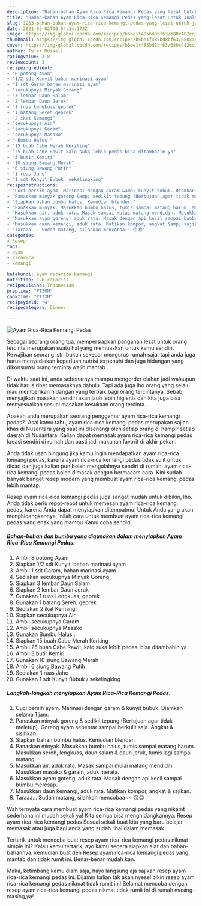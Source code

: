 ```yaml
---
description: "Bahan-bahan Ayam Rica-Rica Kemangi Pedas yang lezat Untuk Jualan"
title: "Bahan-bahan Ayam Rica-Rica Kemangi Pedas yang lezat Untuk Jualan"
slug: 1283-bahan-bahan-ayam-rica-rica-kemangi-pedas-yang-lezat-untuk-jualan
date: 2021-02-02T00:54:34.172Z
image: https://img-global.cpcdn.com/recipes/b5be1f485bd8bf63/680x482cq70/ayam-rica-rica-kemangi-pedas-foto-resep-utama.jpg
thumbnail: https://img-global.cpcdn.com/recipes/b5be1f485bd8bf63/680x482cq70/ayam-rica-rica-kemangi-pedas-foto-resep-utama.jpg
cover: https://img-global.cpcdn.com/recipes/b5be1f485bd8bf63/680x482cq70/ayam-rica-rica-kemangi-pedas-foto-resep-utama.jpg
author: Tyler Russell
ratingvalue: 3.8
reviewcount: 3
recipeingredient:
- "8 potong Ayam"
- "1/2 sdt Kunyit bahan marinasi ayam"
- "1 sdt Garam bahan marinasi ayam"
- "secukupnya Minyak Goreng"
- "3 lembar Daun Salam"
- "2 lembar Daun Jeruk"
- "1 ruas Lengkuas geprek"
- "1 batang Sereh geprek"
- "2 ikat Kemangi"
- "secukupnya Air"
- "secukupnya Garam"
- "secukupnya Masako"
- " Bumbu Halus "
- "15 buah Cabe Merah Keriting"
- "25 buah Cabe Rawit kalo suka lebih pedas bisa ditambahin ya"
- "3 butir Kemiri"
- "10 siung Bawang Merah"
- "6 siung Bawang Putih"
- "1 ruas Jahe"
- "1 sdt Kunyit Bubuk  sekelingking"
recipeinstructions:
- "Cuci bersih ayam. Marinasi dengan garam &amp; kunyit bubuk. Diamkan selama 1 jam."
- "Panaskan minyak goreng &amp; sedikit tepung (Bertujuan agar tidak meletup). Goreng ayam sebentar sampai berkulit saja. Angkat &amp; sisihkan."
- "Siapkan bahan bumbu halus. Kemudian blender."
- "Panaskan minyak. Masukkan bumbu halus, tumis sampai matang harum. Masukkan sereh, lengkuas, daun salam &amp; daun jeruk, tumis lagi sampai matang."
- "Masukkan air, aduk rata. Masak sampai mulai matang mendidih. Masukkan masako &amp; garam, aduk merata."
- "Masukkan ayam goreng, aduk rata. Masak dengan api kecil sampai bumbu meresap."
- "Masukkan daun kemangi, aduk rata. Matikan kompor, angkat &amp; sajikan."
- "Taraaa... Sudah matang, silahkan mencobaa~~ 😙😍"
categories:
- Resep
tags:
- ayam
- ricarica
- kemangi

katakunci: ayam ricarica kemangi 
nutrition: 120 calories
recipecuisine: Indonesian
preptime: "PT30M"
cooktime: "PT33M"
recipeyield: "4"
recipecategory: Dinner

---
```



![Ayam Rica-Rica Kemangi Pedas](https://img-global.cpcdn.com/recipes/b5be1f485bd8bf63/680x482cq70/ayam-rica-rica-kemangi-pedas-foto-resep-utama.jpg)

Sebagai seorang orang tua, mempersiapkan panganan lezat untuk orang tercinta merupakan suatu hal yang memuaskan untuk kamu sendiri. Kewajiban seorang istri bukan sekedar mengurus rumah saja, tapi anda juga harus menyediakan keperluan nutrisi terpenuhi dan juga hidangan yang dikonsumsi orang tercinta wajib mantab.

Di waktu  saat ini, anda sebenarnya mampu mengorder olahan jadi walaupun tidak harus ribet memasaknya dahulu. Tapi ada juga lho orang yang selalu mau memberikan hidangan yang terbaik bagi orang tercintanya. Sebab, menyajikan masakan sendiri akan jauh lebih higienis dan kita juga bisa menyesuaikan sesuai masakan kesukaan orang tercinta. 



Apakah anda merupakan seorang penggemar ayam rica-rica kemangi pedas?. Asal kamu tahu, ayam rica-rica kemangi pedas merupakan sajian khas di Nusantara yang saat ini disenangi oleh setiap orang di hampir setiap daerah di Nusantara. Kalian dapat memasak ayam rica-rica kemangi pedas kreasi sendiri di rumah dan pasti jadi makanan favorit di akhir pekan.

Anda tidak usah bingung jika kamu ingin mendapatkan ayam rica-rica kemangi pedas, karena ayam rica-rica kemangi pedas tidak sulit untuk dicari dan juga kalian pun boleh mengolahnya sendiri di rumah. ayam rica-rica kemangi pedas boleh dimasak dengan bermacam cara. Kini sudah banyak banget resep modern yang membuat ayam rica-rica kemangi pedas lebih mantap.

Resep ayam rica-rica kemangi pedas juga sangat mudah untuk dibikin, lho. Anda tidak perlu repot-repot untuk memesan ayam rica-rica kemangi pedas, karena Anda dapat menyiapkan ditempatmu. Untuk Anda yang akan menghidangkannya, inilah cara untuk membuat ayam rica-rica kemangi pedas yang enak yang mampu Kamu coba sendiri.

<!--inarticleads1-->

##### Bahan-bahan dan bumbu yang digunakan dalam menyiapkan Ayam Rica-Rica Kemangi Pedas:

1. Ambil 8 potong Ayam
1. Siapkan 1/2 sdt Kunyit, bahan marinasi ayam
1. Ambil 1 sdt Garam, bahan marinasi ayam
1. Sediakan secukupnya Minyak Goreng
1. Siapkan 3 lembar Daun Salam
1. Siapkan 2 lembar Daun Jeruk
1. Gunakan 1 ruas Lengkuas, geprek
1. Gunakan 1 batang Sereh, geprek
1. Sediakan 2 ikat Kemangi
1. Siapkan secukupnya Air
1. Ambil secukupnya Garam
1. Ambil secukupnya Masako
1. Gunakan  Bumbu Halus :
1. Siapkan 15 buah Cabe Merah Keriting
1. Ambil 25 buah Cabe Rawit, kalo suka lebih pedas, bisa ditambahin ya
1. Ambil 3 butir Kemiri
1. Gunakan 10 siung Bawang Merah
1. Ambil 6 siung Bawang Putih
1. Sediakan 1 ruas Jahe
1. Gunakan 1 sdt Kunyit Bubuk / sekelingking




<!--inarticleads2-->

##### Langkah-langkah menyiapkan Ayam Rica-Rica Kemangi Pedas:

1. Cuci bersih ayam. Marinasi dengan garam &amp; kunyit bubuk. Diamkan selama 1 jam.
1. Panaskan minyak goreng &amp; sedikit tepung (Bertujuan agar tidak meletup). Goreng ayam sebentar sampai berkulit saja. Angkat &amp; sisihkan.
1. Siapkan bahan bumbu halus. Kemudian blender.
1. Panaskan minyak. Masukkan bumbu halus, tumis sampai matang harum. Masukkan sereh, lengkuas, daun salam &amp; daun jeruk, tumis lagi sampai matang.
1. Masukkan air, aduk rata. Masak sampai mulai matang mendidih. Masukkan masako &amp; garam, aduk merata.
1. Masukkan ayam goreng, aduk rata. Masak dengan api kecil sampai bumbu meresap.
1. Masukkan daun kemangi, aduk rata. Matikan kompor, angkat &amp; sajikan.
1. Taraaa... Sudah matang, silahkan mencobaa~~ 😙😍




Wah ternyata cara membuat ayam rica-rica kemangi pedas yang nikamt sederhana ini mudah sekali ya! Kita semua bisa menghidangkannya. Resep ayam rica-rica kemangi pedas Sesuai sekali buat kita yang baru belajar memasak atau juga bagi anda yang sudah lihai dalam memasak.

Tertarik untuk mencoba buat resep ayam rica-rica kemangi pedas nikmat simple ini? Kalau kamu tertarik, ayo kamu segera siapkan alat dan bahan-bahannya, kemudian buat deh Resep ayam rica-rica kemangi pedas yang mantab dan tidak rumit ini. Benar-benar mudah kan. 

Maka, ketimbang kamu diam saja, hayo langsung aja sajikan resep ayam rica-rica kemangi pedas ini. Dijamin kalian tak akan nyesel bikin resep ayam rica-rica kemangi pedas nikmat tidak rumit ini! Selamat mencoba dengan resep ayam rica-rica kemangi pedas nikmat tidak rumit ini di rumah masing-masing,ya!.

